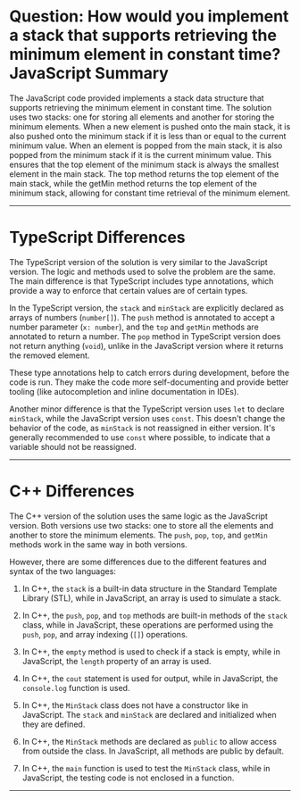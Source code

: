 # Question: How would you implement a stack that supports retrieving the minimum element in constant time? JavaScript Summary

The JavaScript code provided implements a stack data structure that supports retrieving the minimum element in constant time. The solution uses two stacks: one for storing all elements and another for storing the minimum elements. When a new element is pushed onto the main stack, it is also pushed onto the minimum stack if it is less than or equal to the current minimum value. When an element is popped from the main stack, it is also popped from the minimum stack if it is the current minimum value. This ensures that the top element of the minimum stack is always the smallest element in the main stack. The top method returns the top element of the main stack, while the getMin method returns the top element of the minimum stack, allowing for constant time retrieval of the minimum element.

---

# TypeScript Differences

The TypeScript version of the solution is very similar to the JavaScript version. The logic and methods used to solve the problem are the same. The main difference is that TypeScript includes type annotations, which provide a way to enforce that certain values are of certain types.

In the TypeScript version, the `stack` and `minStack` are explicitly declared as arrays of numbers (`number[]`). The `push` method is annotated to accept a number parameter (`x: number`), and the `top` and `getMin` methods are annotated to return a number. The `pop` method in TypeScript version does not return anything (`void`), unlike in the JavaScript version where it returns the removed element.

These type annotations help to catch errors during development, before the code is run. They make the code more self-documenting and provide better tooling (like autocompletion and inline documentation in IDEs).

Another minor difference is that the TypeScript version uses `let` to declare `minStack`, while the JavaScript version uses `const`. This doesn't change the behavior of the code, as `minStack` is not reassigned in either version. It's generally recommended to use `const` where possible, to indicate that a variable should not be reassigned.

---

# C++ Differences

The C++ version of the solution uses the same logic as the JavaScript version. Both versions use two stacks: one to store all the elements and another to store the minimum elements. The `push`, `pop`, `top`, and `getMin` methods work in the same way in both versions.

However, there are some differences due to the different features and syntax of the two languages:

1. In C++, the `stack` is a built-in data structure in the Standard Template Library (STL), while in JavaScript, an array is used to simulate a stack.

2. In C++, the `push`, `pop`, and `top` methods are built-in methods of the `stack` class, while in JavaScript, these operations are performed using the `push`, `pop`, and array indexing (`[]`) operations.

3. In C++, the `empty` method is used to check if a stack is empty, while in JavaScript, the `length` property of an array is used.

4. In C++, the `cout` statement is used for output, while in JavaScript, the `console.log` function is used.

5. In C++, the `MinStack` class does not have a constructor like in JavaScript. The `stack` and `minStack` are declared and initialized when they are defined.

6. In C++, the `MinStack` methods are declared as `public` to allow access from outside the class. In JavaScript, all methods are public by default.

7. In C++, the `main` function is used to test the `MinStack` class, while in JavaScript, the testing code is not enclosed in a function.

---

